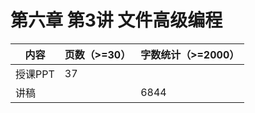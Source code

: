 # 第六章 第3讲 文件高级编程

| 内容    | 页数（>=30） | 字数统计（>=2000） |
| ------- | ------------ | ------------------ |
| 授课PPT | 37           |                    |
| 讲稿    |              | 6844               |

